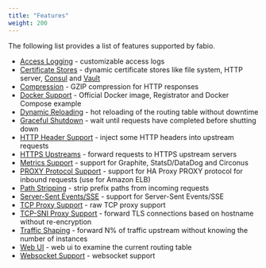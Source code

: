 ```yaml
---
title: "Features"
weight: 200
---
```


The following list provides a list of features supported by fabio. 

 * [Access Logging](/feature/access-logging/) - customizable access logs
 * [Certificate Stores](/feature/certificate-stores/) - dynamic certificate stores like file system, HTTP server, [Consul](https://consul.io/) and [Vault](https://vaultproject.io/)
 * [Compression](/feature/compression/) - GZIP compression for HTTP responses
 * [Docker Support](/feature/docker/) - Official Docker image, Registrator and Docker Compose example
 * [Dynamic Reloading](/feature/dynamic-reloading/) - hot reloading of the routing table without downtime
 * [Graceful Shutdown](/feature/graceful-shutdown/) - wait until requests have completed before shutting down
 * [HTTP Header Support](/feature/http-headers/) - inject some HTTP headers into upstream requests
 * [HTTPS Upstreams](/feature/https-upstream/) - forward requests to HTTPS upstream servers
 * [Metrics Support](/feature/metrics/) - support for Graphite, StatsD/DataDog and Circonus
 * [PROXY Protocol Support](/feature/proxy-protocol/) - support for HA Proxy PROXY protocol for inbound requests (use for Amazon ELB)
 * [Path Stripping](/feature/path-stripping/) - strip prefix paths from incoming requests
 * [Server-Sent Events/SSE](/feature/sse/) - support for Server-Sent Events/SSE
 * [TCP Proxy Support](/feature/tcp-proxy/) - raw TCP proxy support
 * [TCP-SNI Proxy Support](/feature/tcp-sni-proxy/) - forward TLS connections based on hostname without re-encryption
 * [Traffic Shaping](/feature/traffic-shaping/) - forward N% of traffic upstream without knowing the number of instances
 * [Web UI](/feature/web-ui/) - web ui to examine the current routing table
 * [Websocket Support](/feature/websockets/) - websocket support
